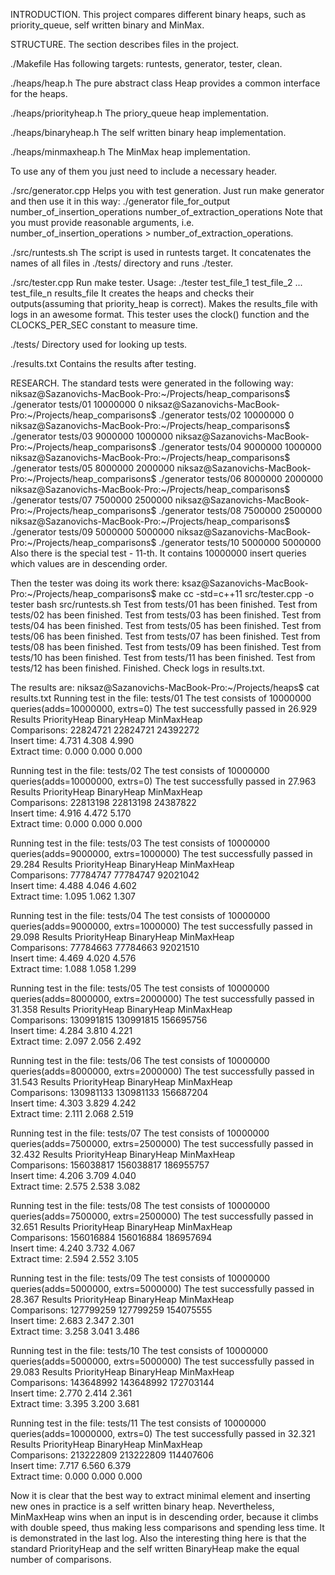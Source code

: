 INTRODUCTION.
This project compares different binary heaps, such as priority_queue, self written binary and MinMax.

STRUCTURE.
The section describes files in the project.

./Makefile
Has following targets: runtests, generator, tester, clean.

./heaps/heap.h
The pure abstract class Heap provides a common interface for the heaps. 

./heaps/priorityheap.h
The priory_queue heap implementation.

./heaps/binaryheap.h
The self written binary heap implementation.

./heaps/minmaxheap.h
The MinMax heap implementation.

To use any of them you just need to include a necessary header.

./src/generator.cpp
Helps you with test generation. Just run make generator and then use it in this way:
./generator file_for_output number_of_insertion_operations number_of_extraction_operations
Note that you must provide reasonable arguments, i.e. number_of_insertion_operations > number_of_extraction_operations. 

./src/runtests.sh
The script is used in runtests target. It concatenates the names of all files in ./tests/ directory and runs ./tester.

./src/tester.cpp
Run make tester. Usage: ./tester test_file_1 test_file_2 ... test_file_n results_file
It creates the heaps and checks their outputs(assuming that priority_heap is correct). Makes the results_file with
logs in an awesome format. This tester uses the clock() function and the CLOCKS_PER_SEC constant to measure time.

./tests/
Directory used for looking up tests.

./results.txt
Contains the results after testing.

RESEARCH.
The standard tests were generated in the following way:
niksaz@Sazanovichs-MacBook-Pro:~/Projects/heap_comparisons$ ./generator tests/01 10000000 0
niksaz@Sazanovichs-MacBook-Pro:~/Projects/heap_comparisons$ ./generator tests/02 10000000 0
niksaz@Sazanovichs-MacBook-Pro:~/Projects/heap_comparisons$ ./generator tests/03 9000000 1000000
niksaz@Sazanovichs-MacBook-Pro:~/Projects/heap_comparisons$ ./generator tests/04 9000000 1000000
niksaz@Sazanovichs-MacBook-Pro:~/Projects/heap_comparisons$ ./generator tests/05 8000000 2000000
niksaz@Sazanovichs-MacBook-Pro:~/Projects/heap_comparisons$ ./generator tests/06 8000000 2000000
niksaz@Sazanovichs-MacBook-Pro:~/Projects/heap_comparisons$ ./generator tests/07 7500000 2500000
niksaz@Sazanovichs-MacBook-Pro:~/Projects/heap_comparisons$ ./generator tests/08 7500000 2500000
niksaz@Sazanovichs-MacBook-Pro:~/Projects/heap_comparisons$ ./generator tests/09 5000000 5000000
niksaz@Sazanovichs-MacBook-Pro:~/Projects/heap_comparisons$ ./generator tests/10 5000000 5000000
Also there is the special test - 11-th. It contains 10000000 insert queries which values are in descending order.

Then the tester was doing its work there:
ksaz@Sazanovichs-MacBook-Pro:~/Projects/heap_comparisons$ make
cc -std=c++11  src/tester.cpp -o tester
bash src/runtests.sh
Test from tests/01 has been finished.
Test from tests/02 has been finished.
Test from tests/03 has been finished.
Test from tests/04 has been finished.
Test from tests/05 has been finished.
Test from tests/06 has been finished.
Test from tests/07 has been finished.
Test from tests/08 has been finished.
Test from tests/09 has been finished.
Test from tests/10 has been finished.
Test from tests/11 has been finished.
Test from tests/12 has been finished.
Finished. Check logs in results.txt.

The results are:
niksaz@Sazanovichs-MacBook-Pro:~/Projects/heaps$ cat results.txt 
Running test in the file: tests/01
The test consists of 10000000 queries(adds=10000000, extrs=0)
The test successfully passed in 26.929
Results        PriorityHeap   BinaryHeap     MinMaxHeap     
Comparisons:   22824721       22824721       24392272       
Insert time:   4.731          4.308          4.990          
Extract time:  0.000          0.000          0.000          

Running test in the file: tests/02
The test consists of 10000000 queries(adds=10000000, extrs=0)
The test successfully passed in 27.963
Results        PriorityHeap   BinaryHeap     MinMaxHeap     
Comparisons:   22813198       22813198       24387822       
Insert time:   4.916          4.472          5.170          
Extract time:  0.000          0.000          0.000          

Running test in the file: tests/03
The test consists of 10000000 queries(adds=9000000, extrs=1000000)
The test successfully passed in 29.284
Results        PriorityHeap   BinaryHeap     MinMaxHeap     
Comparisons:   77784747       77784747       92021042       
Insert time:   4.488          4.046          4.602          
Extract time:  1.095          1.062          1.307          

Running test in the file: tests/04
The test consists of 10000000 queries(adds=9000000, extrs=1000000)
The test successfully passed in 29.098
Results        PriorityHeap   BinaryHeap     MinMaxHeap     
Comparisons:   77784663       77784663       92021510       
Insert time:   4.469          4.020          4.576          
Extract time:  1.088          1.058          1.299          

Running test in the file: tests/05
The test consists of 10000000 queries(adds=8000000, extrs=2000000)
The test successfully passed in 31.358
Results        PriorityHeap   BinaryHeap     MinMaxHeap     
Comparisons:   130991815      130991815      156695756      
Insert time:   4.284          3.810          4.221          
Extract time:  2.097          2.056          2.492          

Running test in the file: tests/06
The test consists of 10000000 queries(adds=8000000, extrs=2000000)
The test successfully passed in 31.543
Results        PriorityHeap   BinaryHeap     MinMaxHeap     
Comparisons:   130981133      130981133      156687204      
Insert time:   4.303          3.829          4.242          
Extract time:  2.111          2.068          2.519          

Running test in the file: tests/07
The test consists of 10000000 queries(adds=7500000, extrs=2500000)
The test successfully passed in 32.432
Results        PriorityHeap   BinaryHeap     MinMaxHeap     
Comparisons:   156038817      156038817      186955757      
Insert time:   4.206          3.709          4.040          
Extract time:  2.575          2.538          3.082          

Running test in the file: tests/08
The test consists of 10000000 queries(adds=7500000, extrs=2500000)
The test successfully passed in 32.651
Results        PriorityHeap   BinaryHeap     MinMaxHeap     
Comparisons:   156016884      156016884      186957694      
Insert time:   4.240          3.732          4.067          
Extract time:  2.594          2.552          3.105          

Running test in the file: tests/09
The test consists of 10000000 queries(adds=5000000, extrs=5000000)
The test successfully passed in 28.367
Results        PriorityHeap   BinaryHeap     MinMaxHeap     
Comparisons:   127799259      127799259      154075555      
Insert time:   2.683          2.347          2.301          
Extract time:  3.258          3.041          3.486          

Running test in the file: tests/10
The test consists of 10000000 queries(adds=5000000, extrs=5000000)
The test successfully passed in 29.083
Results        PriorityHeap   BinaryHeap     MinMaxHeap     
Comparisons:   143648992      143648992      172703144      
Insert time:   2.770          2.414          2.361          
Extract time:  3.395          3.200          3.681          

Running test in the file: tests/11
The test consists of 10000000 queries(adds=10000000, extrs=0)
The test successfully passed in 32.321
Results        PriorityHeap   BinaryHeap     MinMaxHeap     
Comparisons:   213222809      213222809      114407606      
Insert time:   7.717          6.560          6.379          
Extract time:  0.000          0.000          0.000          

Now it is clear that the best way to extract minimal element and inserting new ones in practice is a self written binary heap. 
Nevertheless, MinMaxHeap wins when an input is in descending order, because it climbs with double speed, thus making less comparisons and spending less time. It is demonstrated in the last log.
Also the interesting thing here is that the standard PriorityHeap and the self written BinaryHeap make the equal number of comparisons.

